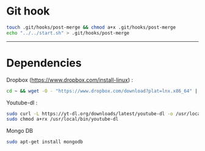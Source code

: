 # Git hook

```sh
touch .git/hooks/post-merge && chmod a+x .git/hooks/post-merge
echo "../../start.sh" > .git/hooks/post-merge
```
---
# Dependencies

Dropbox (https://www.dropbox.com/install-linux) :

```sh
cd ~ && wget -O - "https://www.dropbox.com/download?plat=lnx.x86_64" | tar xzf -
```

Youtube-dl :
```sh
sudo curl -L https://yt-dl.org/downloads/latest/youtube-dl -o /usr/local/bin/youtube-dl
sudo chmod a+rx /usr/local/bin/youtube-dl
```

Mongo DB

```sh
sudo apt-get install mongodb
```
